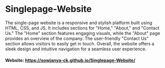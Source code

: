 # Singlepage-Website
The single-page website is a responsive and stylish platform built using HTML, CSS, and JS. It includes sections for "Home," "About," and "Contact Us."
The "Home" section features engaging visuals, while the "About" page provides an overview of the company. The user-friendly "Contact Us" section allows visitors to easily get in touch.
Overall, the website offers a sleek design and intuitive navigation for a seamless user experience.

#### Website: https://sowjanya-ck.github.io/Singlepage-Website/

